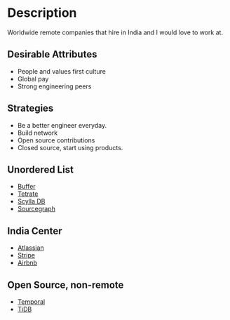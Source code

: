 # Description
Worldwide remote companies that hire in India and I would love to work at.

## Desirable Attributes
- People and values first culture
- Global pay
- Strong engineering peers


## Strategies
- Be a better engineer everyday.
- Build network
- Open source contributions
- Closed source, start using products.


## Unordered List
- [Buffer](https://buffer.com/journey#open-roles)
- [Tetrate](https://tetrate.io/job/software-engineer-golang/)
- [Scylla DB](https://www.scylladb.com/company/careers/)
- [Sourcegraph](https://boards.greenhouse.io/sourcegraph91)

## India Center 
- [Atlassian](https://www.atlassian.com/company/careers/all-jobs?team=Engineering&location=&search=Bengaluru)
- [Stripe]()
- [Airbnb]()

## Open Source, non-remote
- [Temporal](https://temporal.io/)
- [TiDB](https://www.pingcap.com/careers/)
